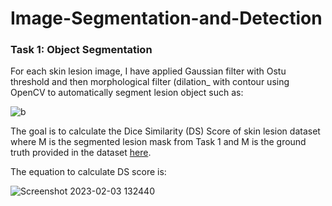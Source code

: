 # Image-Segmentation-and-Detection

### Task 1: Object Segmentation
For each skin lesion image, I have applied Gaussian filter with Ostu threshold and then morphological filter (dilation_ with contour using OpenCV to automatically segment lesion object such as:
 
![b](https://user-images.githubusercontent.com/101992840/216715209-c9ec608a-c252-47f5-8b6a-dbeaf5c47abd.png)

The goal is to calculate the Dice Similarity (DS) Score of skin lesion dataset where M is the segmented lesion mask from Task 1 and M is the ground truth provided in the dataset [here](https://drive.google.com/drive/folders/1VWPGP18jjCaSucbnfN3ALRYAaPQxMPYU).

The equation to calculate DS score is:

![Screenshot 2023-02-03 132440](https://user-images.githubusercontent.com/101992840/216713606-a78e857f-e19c-433d-b007-86fab400f5ba.png)

